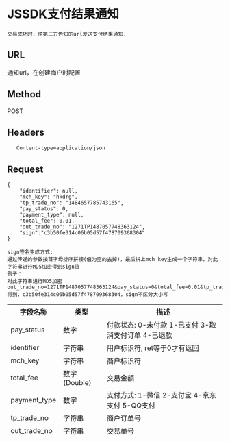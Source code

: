 # JSSDK支付结果通知

	交易成功时，往第三方告知的url发送支付结果通知.

## URL
   通知url，在创建商户时配置

## Method
   POST

## Headers
```
   Content-type=application/json
```

## Request
```
{
    "identifier": null,
    "mch_key": "hkdrg",
    "tp_trade_no": "1484657785743165",
    "pay_status": 0,
    "payment_type": null,
    "total_fee": 0.01,
    "out_trade_no": "1271TP1487057748363124",
	"sign":"c3b50fe314c06b05d57f478709368304"
}

sign签名生成方式:
通过传递的参数按首字母排序拼接(值为空的去掉)，最后拼上mch_key生成一个字符串，对此字符串进行MD5加密得到sign值
例子：
对此字符串进行MD5加密
out_trade_no=1271TP1487057748363124&pay_status=0&total_fee=0.01&tp_trade_no=1484657785743165&mch_key=hkdrg
得到，c3b50fe314c06b05d57f478709368304，sign不区分大小写

```
<table data-tablesaw-sortable>
    <thead>
        <tr>
            <th data-tablesaw-sortable-col data-tablesaw-sortable-default-col>字段名称</th>
            <th data-tablesaw-sortable-col>类型</th>
            <th data-tablesaw-sortable-col>描述</th>
        </tr>
		<tr>
			<td>pay_status</th>
			<td>数字</th>
			<td>付款状态: 0-未付款 1-已支付 3-取消支付订单 4-已退款</th>
		</tr>
		<tr>
			<td>identifier</th>
			<td>字符串</th>
			<td>用户标识符, ret等于0才有返回</th>
		</tr>
		<tr>
			<td>mch_key</th>
			<td>字符串</th>
			<td>商户标识符</th>
		</tr>
		<tr>
			<td>total_fee</th>
			<td>数字(Double)</th>
			<td>交易金额</th>
		</tr>
		<tr>
			<td>payment_type</td>
			<td>数字</td>
			<td>支付方式: 1-微信 2-支付宝 4-京东支付 5-QQ支付</td>
		</tr>
		<tr>
			<td>tp_trade_no</td>
			<td>字符串</td>
			<td>商户订单号</td>
		</tr>
		<tr>
			<td>out_trade_no</td>
			<td>字符串</td>
			<td>交易单号</td>
		</tr>
    </thead>
<table>

